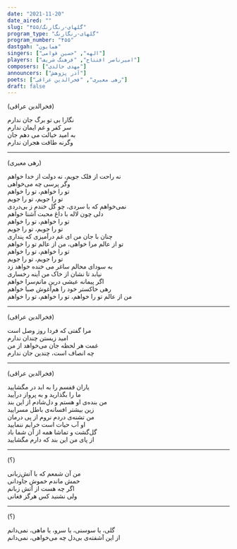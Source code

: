 ```yaml
---
date: "2021-11-20"
date_aired: ""
slug: "گلهای-رنگارنگ/۴۵۵"
program_type: "گلهای-رنگارنگ"
program_number: "۴۵۵"
dastgah: "همایون"
singers: ["الهه", "حسین قوامی"]
players: ["امیرناصر افتتاح", "فرهنگ شریف"]
composers: ["مهدی خالدی"]
announcers: ["آذر پژوهش"]
poets: ["رهی معیری", "فخرالدین عراقی"]
draft: false
---
```


(فخرالدین عراقی)  

نگارا بی تو برگ جان ندارم  
سر كفر و غم ایمان ندارم  
به امید خیالت می دهم جان  
وگرنه طاقت هجران ندارم  

---  

(رهی معیری)  

نه راحت از فلک جویم، نه دولت از خدا خواهم  
وگر پرسی چه می‌خواهی  
تو را خواهم، تو را خواهم  
تو را جویم، تو را جویم  
نمی‌خواهم که با سردی، چو گل خندم ز بی‌دردی  
دلی چون لاله با داغ محبت آشنا خواهم  
تو را خواهم، تو را خواهم  
تو را جویم، تو را جویم  
چنان با جان من ای غم درآمیزی که پنداری  
تو از عالم مرا خواهی، من از عالم تو را خواهم  
تو را خواهم، تو را خواهم  
تو را جویم، تو را جویم  
به سودای محالم ساغر می خنده خواهد زد  
نیابد تا نشان از خاک من آینه رخساری  
اگر پیمانه عیشی درین ماتم‌سرا خواهم  
رهی خاکستر خود را هم‌آغوش صبا خواهم  
من از عالم تو را خواهم، تو را خواهم، تو را خواهم  

---  

(فخرالدین عراقی)  

مرا گفتی که فردا روز وصل است  
امید زیستن چندان ندارم  
غمت هر لحظه جان می‌خواهد از من  
چه انصاف است، چندین جان ندارم  

---  

(فخرالدین عراقی)  

یاران قفسم را به ابد در مگشایید  
ما را بگذارید و به پرواز درآیید  
من بنده‌ی او هستم و دل‌شادم از این بند  
زین بیشتر افسانه‌ی باطل مسرایید  
من تشنه‌ی دردم نروم از پی درمان  
او آب حیات است خرابم ننمایید  
گل‌گشت و تماشا همه از آن شما باد  
از پای من این بند که دارم مگشایید  

---  

(؟)  

من آن شمعم که با آتش‌زبانی  
خمش ماندم خموش جاودانی  
اگر چه هست از آتش زبانم  
ولی نشنید کس هرگز فغانی  

---  

(؟)  

گلی، یا سوسنی، یا سرو، یا ماهی، نمی‌دانم  
از این آشفته‌ی بی‌دل چه می‌خواهی، نمی‌دانم  
